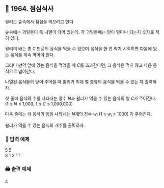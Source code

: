 ## 🏁 1964. 점심식사
윌리는 숲속에서 점심을 먹으려고 한다.

숲속에는 과일들이 쭉 나열이 되어 있는데, 각 과일들에는 양이 얼마나 되는지 숫자로 적혀 있다.

윌리의 배는 총 $C$ 만큼의 음식을 먹을 수 있으며 음식을 한 번 먹기 시작하면 다음에 있는 음식을 계속 먹어야 한다.

그러나 만약 앞에 있는 음식을 먹었을 때 $C$를 초과한다면, 그 음식은 먹지 않고 다음 음식으로 넘어간다.

나열된 음식들의 양이 주어질 때 윌리가 최대 몇 종류의 음식을 먹을 수 있는 지 출력하자.

첫 줄에 음식의 수를 나타내는 정수 $N$과 윌리가 먹을 수 있는 음식의 양 $C$가 주어진다. (1 ≤ $N$ ≤ 1,000, 1 ≤ $C$ ≤ 1,000,000) 

다음 줄에는 각 음식의 양을 나타내는 $N$개의 정수 $w_i$ (1 ≤ $w_i$ ≤ 1000) 가 주어진다.

윌리가 먹을 수 있는 음식의 개수를 출력하자.


### 📝 입력 예제
5 5<br>
3 1 2 1 1

### 🖨️ 출력 예제
4